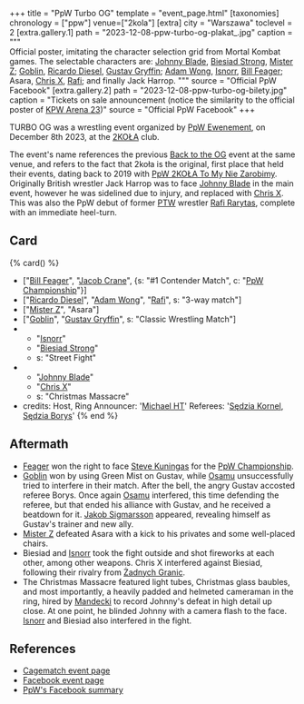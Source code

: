 +++
title = "PpW Turbo OG"
template = "event_page.html"
[taxonomies]
chronology = ["ppw"]
venue=["2kola"]
[extra]
city = "Warszawa"
toclevel = 2
[extra.gallery.1]
path = "2023-12-08-ppw-turbo-og-plakat_.jpg"
caption = """\
Official poster, imitating the character selection grid from Mortal Kombat games.
The selectable characters are: [Johnny Blade](@/w/johnny-blade.md), [Biesiad Strong](@/w/biesiad.md), [Mister Z](@/w/mister-z.md);
[Goblin](@/w/goblin.md), [Ricardo Diesel](@/w/ricardo-diesel.md), [Gustav Gryffin](@/w/gustav-gryffin.md);
[Adam Wong](@/w/adam-wong.md), [Isnorr](@/w/isnorr.md), [Bill Feager](@/w/feager.md);
Asara, [Chris X](@/w/chris-x.md), [Rafi](@/w/rafi.md); and finally Jack Harrop.
"""
source = "Official PpW Facebook"
[extra.gallery.2]
path = "2023-12-08-ppw-turbo-og-bilety.jpg"
caption = "Tickets on sale announcement (notice the similarity to the official poster of [KPW Arena 23](@/e/kpw/2023-11-24-kpw-arena-23.md))"
source = "Official PpW Facebook"
+++

TURBO OG was a wrestling event organized by [PpW Ewenement](@/o/ppw.md), on December 8th 2023, at the [2KOŁA](@/v/2kola.md) club.

The event's name references the previous [Back to the OG](@/e/ppw/2023-02-04-ppw-back-to-the-og.md) event at the same venue, and refers to the fact that 2koła is the original, first place that held their events, dating back to 2019 with [PpW 2KOŁA To My Nie Zarobimy](@/e/ppw/2019-12-07-ppw-2kola-to-my-nie-zarobimy.md).
Originally British wrestler Jack Harrop was to face [Johnny Blade](@/w/johnny-blade.md) in the main event, however he was sidelined due to injury, and replaced with [Chris X](@/w/chris-x.md).
This was also the PpW debut of former [PTW](@/o/ptw.md) wrestler [Rafi Rarytas](@/w/rafi.md), complete with an immediate heel-turn.

## Card

{% card() %}
- ["[Bill Feager](@/w/feager.md)", "[Jacob Crane](@/w/jacob-crane.md)", {s: "#1 Contender Match", c: "[PpW Championship](@/o/ppw.md#championships)"}]
- ["[Ricardo Diesel](@/w/ricardo-diesel.md)", "[Adam Wong](@/w/adam-wong.md)", "[Rafi](@/w/rafi.md)", s: "3-way match"]
- ["[Mister Z](@/w/mister-z.md)", "Asara"]
- ["[Goblin](@/w/goblin.md)", "[Gustav Gryffin](@/w/gustav-gryffin.md)", s: "Classic Wrestling Match"]
- - "[Isnorr](@/w/isnorr.md)"
  - "[Biesiad Strong](@/w/biesiad.md)"
  - s: "Street Fight"
- - "[Johnny Blade](@/w/johnny-blade.md)"
  - "[Chris X](@/w/chris-x.md)"
  - s: "Christmas Massacre"
- credits:
    Host, Ring Announcer: '[Michael HT](@/w/michael-ht.md)'
    Referees: '[Sędzia Kornel](@/w/sedzia-kornel.md), [Sędzia Borys](@/w/sedzia-borys.md)'
{% end %}

## Aftermath

* [Feager](@/w/feager.md) won the right to face [Steve Kuningas](@/w/steve-kuningas.md) for the [PpW Championship](@/o/ppw.md#championships).
* [Goblin](@/w/goblin.md) won by using Green Mist on Gustav, while [Osamu](@/w/osamu.md) unsuccessfully tried to interfere in their match. After the bell, the angry Gustav accosted referee Borys. Once again [Osamu](@/w/osamu.md) interfered, this time defending the referee, but that ended his alliance with Gustav, and he received a beatdown for it. [Jakob Sigmarsson](@/w/jakub-linde.md) appeared, revealing himself as Gustav's trainer and new ally.
* [Mister Z](@/w/mister-z.md) defeated Asara with a kick to his privates and some well-placed chairs.
* Biesiad and [Isnorr](@/w/isnorr.md) took the fight outside and shot fireworks at each other, among other weapons. Chris X interfered against Biesiad, following their rivalry from [Żadnych Granic](@/e/mzw/2023-09-23-mzw_ppw-zadnych-granic.md).
* The Christmas Massacre featured light tubes, Christmas glass baubles, and most importantly, a heavily padded and helmeted cameraman in the ring, hired by [Mandecki](@/w/jerry-mandecky.md) to record Johnny's defeat in high detail up close. At one point, he blinded Johnny with a camera flash to the face. [Isnorr](@/w/isnorr.md) and Biesiad also interfered in the fight.

## References

* [Cagematch event page](https://www.cagematch.net/?id=1&nr=383977)
* [Facebook event page](https://www.facebook.com/events/1375270156727790)
* [PpW's Facebook summary](https://www.facebook.com/OficjalnePPW/posts/pfbid0yBtcocDLLf2mU2ox3FyYjXK7Qem9hws3rW58juZudTEEXjyJG2vCDrQTrWKkywKZl)
